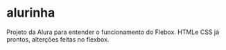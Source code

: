 # alurinha

Projeto da Alura para entender o funcionamento do Flebox.
HTMLe CSS já prontos, alterções feitas no flexbox.

